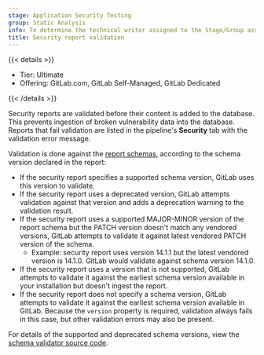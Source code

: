 ```yaml
---
stage: Application Security Testing
group: Static Analysis
info: To determine the technical writer assigned to the Stage/Group associated with this page, see https://handbook.gitlab.com/handbook/product/ux/technical-writing/#assignments
title: Security report validation
---
```


{{< details >}}

- Tier: Ultimate
- Offering: GitLab.com, GitLab Self-Managed, GitLab Dedicated

{{< /details >}}

Security reports are validated before their content is added to the database. This prevents
ingestion of broken vulnerability data into the database. Reports that fail validation are listed in
the pipeline's **Security** tab with the validation error message.

Validation is done against the
[report schemas](https://gitlab.com/gitlab-org/security-products/security-report-schemas/-/tree/master/dist),
according to the schema version declared in the report:

- If the security report specifies a supported schema version, GitLab uses this version to validate.
- If the security report uses a deprecated version, GitLab attempts validation against that version
  and adds a deprecation warning to the validation result.
- If the security report uses a supported MAJOR-MINOR version of the report schema but the PATCH
  version doesn't match any vendored versions, GitLab attempts to validate it against latest
  vendored PATCH version of the schema.
  - Example: security report uses version 14.1.1 but the latest vendored version is 14.1.0. GitLab
    would validate against schema version 14.1.0.
- If the security report uses a version that is not supported, GitLab attempts to validate it
  against the earliest schema version available in your installation but doesn't ingest the report.
- If the security report does not specify a schema version, GitLab attempts to validate it against
  the earliest schema version available in GitLab. Because the `version` property is required,
  validation always fails in this case, but other validation errors may also be present.

For details of the supported and deprecated schema versions, view the
[schema validator source code](https://gitlab.com/gitlab-org/gitlab/blob/master/lib/gitlab/ci/parsers/security/validators/schema_validator.rb).
